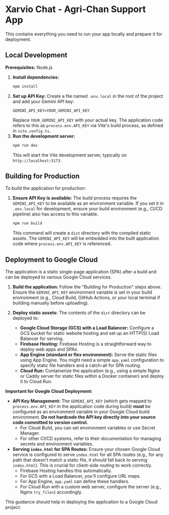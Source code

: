 # Xarvio Chat - Agri-Chan Support App

This contains everything you need to run your app locally and prepare it for deployment.

## Local Development

**Prerequisites:** Node.js

1.  **Install dependencies:**
    ```bash
    npm install
    ```
2.  **Set up API Key:**
    Create a file named `.env.local` in the root of the project and add your Gemini API key:
    ```
    GEMINI_API_KEY=YOUR_GEMINI_API_KEY
    ```
    Replace `YOUR_GEMINI_API_KEY` with your actual key. The application code refers to this as `process.env.API_KEY` via Vite's build process, as defined in `vite.config.ts`.
3.  **Run the development server:**
    ```bash
    npm run dev
    ```
    This will start the Vite development server, typically on `http://localhost:5173`.

## Building for Production

To build the application for production:

1.  **Ensure API Key is available:**
    The build process requires the `GEMINI_API_KEY` to be available as an environment variable. If you set it in `.env.local` for development, ensure your build environment (e.g., CI/CD pipeline) also has access to this variable.
    ```bash
    npm run build
    ```
    This command will create a `dist` directory with the compiled static assets. The `GEMINI_API_KEY` will be embedded into the built application code where `process.env.API_KEY` is referenced.

## Deployment to Google Cloud

The application is a static single-page application (SPA) after a build and can be deployed to various Google Cloud services.

1.  **Build the application:**
    Follow the "Building for Production" steps above. Ensure the `GEMINI_API_KEY` environment variable is set in your build environment (e.g., Cloud Build, GitHub Actions, or your local terminal if building manually before uploading).

2.  **Deploy static assets:**
    The contents of the `dist` directory can be deployed to:
    *   **Google Cloud Storage (GCS) with a Load Balancer:** Configure a GCS bucket for static website hosting and set up an HTTP(S) Load Balancer for serving.
    *   **Firebase Hosting:** Firebase Hosting is a straightforward way to deploy web apps and SPAs.
    *   **App Engine (standard or flex environment):** Serve the static files using App Engine. You might need a simple `app.yaml` configuration to specify static file handlers and a catch-all for SPA routing.
    *   **Cloud Run:** Containerize the application (e.g., using a simple Nginx or Caddy server for static files within a Docker container) and deploy it to Cloud Run.

**Important for Google Cloud Deployment:**

*   **API Key Management:** The `GEMINI_API_KEY` (which gets mapped to `process.env.API_KEY` in the application code during build) **must** be configured as an environment variable in your Google Cloud build environment. **Do not hardcode the API key directly into your source code committed to version control.**
    *   For Cloud Build, you can set environment variables or use Secret Manager.
    *   For other CI/CD systems, refer to their documentation for managing secrets and environment variables.
*   **Serving `index.html` for SPA Routes:** Ensure your chosen Google Cloud service is configured to serve `index.html` for all SPA routes (e.g., for any path that doesn't match a static file, it should fall back to serving `index.html`). This is crucial for client-side routing to work correctly.
    *   Firebase Hosting handles this automatically.
    *   For GCS with a Load Balancer, you'll configure URL maps.
    *   For App Engine, `app.yaml` can define these handlers.
    *   For Cloud Run with a custom web server, configure the server (e.g., Nginx `try_files`) accordingly.

This guidance should help in deploying the application to a Google Cloud project.
